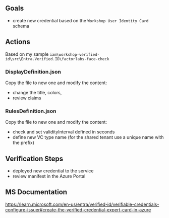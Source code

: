## Goals
- create new credential based on the `Workshop User Identity Card` schema

## Actions
Based on my sample `iam\workshop-verified-id\src\Entra.Verified.ID\factorlabs-face-check`
### DisplayDefinition.json 
Copy the file to new one and modify the content:
- change the title, colors,
- review claims
### RulesDefinition.json
Copy the file to new one and modify the content:
- check and set validityInterval defined in seconds
- define new VC type name (for the shared tenant use a unique name with the prefix)


## Verification Steps
- deployed new credential to the service
- review manifest in the Azure Portal

## MS Documentation
https://learn.microsoft.com/en-us/entra/verified-id/verifiable-credentials-configure-issuer#create-the-verified-credential-expert-card-in-azure

